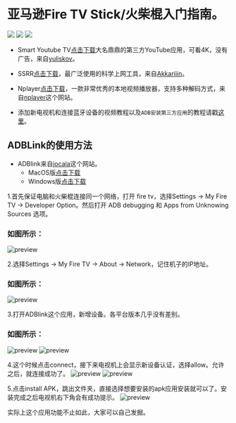 # 亚马逊Fire TV Stick/火柴棍入门指南。
[![](https://img.shields.io/badge/我的主页-blue?logo=github)](https://androiddeals.github.io/)      [![](https://img.shields.io/badge/%E6%88%91%E7%9A%84%E7%94%B5%E6%8A%A5%E7%BE%A4-success?logo=telegram)](https://t.me/joinchat/HAPwwxAESAEfq3HGzYo73A)      [![](https://img.shields.io/badge/%E6%88%91%E7%9A%84%E6%B7%98%E5%AE%9D%E5%BA%97%E9%93%BA-AndroidDeals-orange)](https://shop108859308.taobao.com/)


* Smart Youtube TV[点击下载](https://github.com/jackadams324/jackadams324.github.io/releases/download/2019.12.17/smartyoutubetv_latest.apk)大名鼎鼎的第三方YouTube应用，可看4K，没有广告，来自[yuliskov](https://github.com/yuliskov/SmartYouTubeTV)。

* SSRR[点击下载](https://github.com/jackadams324/jackadams324.github.io/releases/download/2019.12.17/SSRR-3.5.4.apk)，最广泛使用的科学上网工具，来自[Akkariiin](https://github.com/shadowsocksrr/shadowsocksr-android/releases)。

* Nplayer[点击下载](https://github.com/AndroidDeals/AndroidDeals.github.io/releases/download/2019.12.17/nplayer1.6.1.6_2265-.apk)，一款非常优秀的本地视频播放器，支持多种解码方式，来自[nplayer](https://nplayer.com/)这个网站。

* 添加新电视机和连接蓝牙设备的视频教程以及`ADB安装第三方应用`的教程请戳[这里](https://drive.google.com/open?id=1rTUeXJX8zQlmNUGqomyMLMwmMuaG9I8M)。

## ADBLink的使用方法

* ADBlink来自[jocala](http://www.jocala.com/)这个网站。
  * MacOS版[点击下载](https://github.com/jackadams324/jackadams324.github.io/releases/download/2019.12.17/adblm42-Macos.dmg)
  * Windows版[点击下载](https://github.com/jackadams324/jackadams324.github.io/releases/download/2019.12.17/adblw42.exe)

1.首先保证电脑和火柴棍连接同一个网络，打开 fire tv，选择Settings -> My Fire TV -> Developer Option。然后打开 ADB debugging 和 Apps from Unknowing Sources 选项。

### 如图所示：
![preview](https://raw.githubusercontent.com/jackadams324/jackadams324.github.io/master/Screenshots/1.png)

2.选择Settings -> My Fire TV -> About -> Network，记住机子的IP地址。
### 如图所示：
![preview](https://raw.githubusercontent.com/jackadams324/jackadams324.github.io/master/Screenshots/2.png)

3.打开ADBlink这个应用，新增设备。各平台版本几乎没有差别。
### 如图所示：
![preview](https://raw.githubusercontent.com/jackadams324/jackadams324.github.io/master/Screenshots/3.png)
![preview](https://raw.githubusercontent.com/jackadams324/jackadams324.github.io/master/Screenshots/4.png)

4.这个时候点击connect，接下来电视机上会显示新设备认证，选择allow。允许之后，就连接成功了。
![preview](https://raw.githubusercontent.com/jackadams324/jackadams324.github.io/master/Screenshots/5.png)
![preview](https://raw.githubusercontent.com/jackadams324/jackadams324.github.io/master/Screenshots/6.jpg)

5.点击install APK，跳出文件夹，直接选择想要安装的apk应用安装就可以了。安装完成之后电视机右下角会有成功提示。
![preview](https://raw.githubusercontent.com/jackadams324/jackadams324.github.io/master/Screenshots/7.png)

实际上这个应用功能不止如此，大家可以自己发掘。

